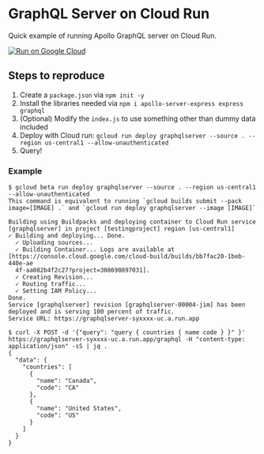 # GraphQL Server on Cloud Run

Quick example of running Apollo GraphQL server on Cloud Run.

[![Run on Google Cloud](https://deploy.cloud.run/button.svg)](https://deploy.cloud.run)

## Steps to reproduce

1. Create a `package.json` via `npm init -y`
2. Install the libraries needed via `npm i apollo-server-express express graphql`
3. (Optional) Modify the `index.js` to use something other than dummy data included
4. Deploy with Cloud run: `gcloud run deploy graphqlserver --source . --region us-central1 --allow-unauthenticated`
5. Query!


### Example

```
$ gcloud beta run deploy graphqlserver --source . --region us-central1 --allow-unauthenticated
This command is equivalent to running `gcloud builds submit --pack image=[IMAGE] .` and `gcloud run deploy graphqlserver --image [IMAGE]`

Building using Buildpacks and deploying container to Cloud Run service [graphqlserver] in project [testingproject] region [us-central1]
✓ Building and deploying... Done.                                                                                         
  ✓ Uploading sources...                                                                                                  
  ✓ Building Container... Logs are available at [https://console.cloud.google.com/cloud-build/builds/bb7fac20-1beb-440e-ae
  4f-aa082b4f2c27?project=308690897031].                                                                                  
  ✓ Creating Revision...                                                                                                  
  ✓ Routing traffic...                                                                                                    
  ✓ Setting IAM Policy...                                                                                                 
Done.                                                                                                                     
Service [graphqlserver] revision [graphqlserver-00004-jim] has been deployed and is serving 100 percent of traffic.
Service URL: https://graphqlserver-syxxxx-uc.a.run.app

$ curl -X POST -d '{"query": "query { countries { name code } }" }' https://graphqlserver-syxxxx-uc.a.run.app/graphql -H "content-type: application/json" -sS | jq .
{
  "data": {
    "countries": [
      {
        "name": "Canada",
        "code": "CA"
      },
      {
        "name": "United States",
        "code": "US"
      }
    ]
  }
}
```


